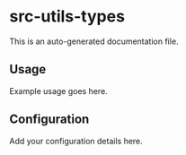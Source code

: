 # src-utils-types

This is an auto-generated documentation file.

## Usage

Example usage goes here.

## Configuration

Add your configuration details here.